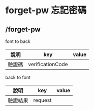 # forget-pw 忘記密碼
## /forget-pw
font to back

| 說明 | key | value |
| ---- | --- | ----- |
| 驗證碼 | verificationCode |       |


back to font

| 說明     | key             | value |
| -------- | --------------- | ----- |
| 驗證結果  | request         |       |
